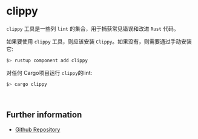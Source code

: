 # clippy

`clippy` 工具是一些列 `lint` 的集合，用于捕获常见错误和改进 `Rust` 代码。

如果要使用 `clippy` 工具，则应该安装 `Clippy`。如果没有，则需要通过手动安装它:

```bash
$> rustup component add clippy
```

对任何 Cargo项目运行 `clippy`的lint:

```bash
$> cargo clippy
```

&nbsp;

## Further information

* [Github Repository](https://github.com/rust-lang/rust-clippy)